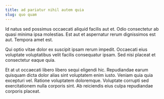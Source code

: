 ```yaml
---
title: ad pariatur nihil autem quia
slug: quo quam
---
```


Id natus sed possimus occaecati aliquid facilis aut et. Odio consectetur ab quasi minima ipsa molestias. Est aut et aspernatur rerum dignissimos est aut. Tempora amet est.

Qui optio vitae dolor ex suscipit ipsam rerum impedit. Occaecati eius voluptate voluptatibus velit facilis consequatur ipsam. Sed nisi placeat et consectetur eaque quia.

Et at ut occaecati libero libero sequi eligendi hic. Repudiandae earum quisquam dicta dolor alias sint voluptatem enim iusto. Veniam quia quia excepturi vel. Ratione voluptatem doloremque. Voluptate corrupti sed exercitationem nulla corporis sint. Ab reiciendis eius culpa repudiandae corporis placeat.

